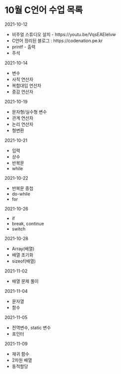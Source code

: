 # 10월 C언어 수업 목록
<p>2021-10-12</p>
<ul>
	<li>비주얼 스튜디오 설치 - https://youtu.be/VqsEAEleIvw</li>
	<li>C언어 정리된 블로그 : https://codenation.pe.kr</li>
	<li>printf - 출력</li>
	<li>주석</li>
</ul>
<p>2021-10-14</p>
<ul>
	<li>변수</li>
	<li>사칙 연산자</li>
	<li>복합대입 연산자</li>
	<li>증감 연산자</li>
</ul>
<p>2021-10-19</p>
<ul>
	<li>문자형/실수형 변수</li>
	<li>관계 연산자</li>
	<li>논리 연산자</li>
	<li>형변환</li>
</ul>
<p>2021-10-21</p>
<ul>
	<li>입력</li>
	<li>상수</li>
	<li>반복문</li>
	<li>while</li>
</ul>
<p>2021-10-22</p>
<ul>
	<li>반복문 중첩</li>
	<li>do-while</li>
	<li>for</li>
</ul>
<p>2021-10-26</p>
<ul>
	<li>if</li>
	<li>break, continue</li>
	<li>switch</li>
</ul>
<p>2021-10-28</p>
<ul>
	<li>Array(배열)</li>
	<li>배열 초기화</li>
	<li>sizeof(배열)</li>
</ul>
<p>2021-11-02</p>
<ul>
	<li>배열 문제 풀이</li>
</ul>
<p>2021-11-04</p>
<ul>
	<li>문자열</li>
	<li>함수</li>
</ul>
<p>2021-11-05</p>
<ul>
	<li>전역변수, static 변수</li>
	<li>포인터</li>
</ul>
<p>2021-11-09</p>
<ul>
	<li>재귀 함수</li>
	<li>2차원 배열</li>
	<li>동적할당</li>
</ul>